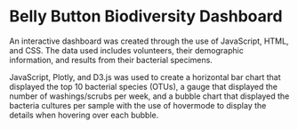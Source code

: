 # Belly Button Biodiversity Dashboard

An interactive dashboard was created through the use of JavaScript, HTML, and CSS.  The data used includes volunteers, their demographic information, and results from their bacterial specimens.  

JavaScript, Plotly, and D3.js was used to create a horizontal bar chart that displayed the top 10 bacterial species (OTUs), a gauge that displayed the number of washings/scrubs per week, and a bubble chart that displayed the bacteria cultures per sample with the use of hovermode to display the details when hovering over each bubble.